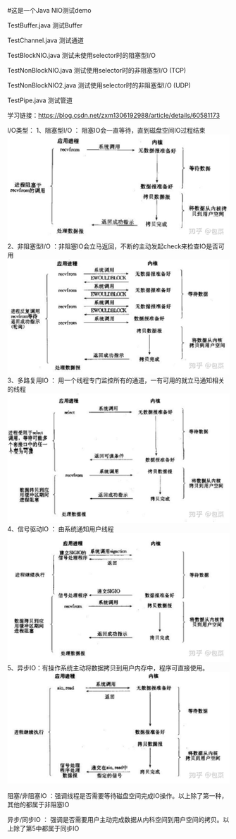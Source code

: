#这是一个Java NIO测试demo

TestBuffer.java 测试Buffer

TestChannel.java 测试通道

TestBlockNIO.java 测试未使用selector时的阻塞型I/O

TestNonBlockNIO.java 测试使用selector时的非阻塞型I/O (TCP)

TestNonBlockNIO2.java 测试使用selector时的非阻塞型I/O (UDP)

TestPipe.java 测试管道

学习链接：https://blog.csdn.net/zxm1306192988/article/details/60581173

I/O类型：
    1、阻塞型I/O ： 阻塞IO会一直等待，直到磁盘空间IO过程结束
    ![avatar](images/阻塞型IO.jpg)
    2、非阻塞型I/O ：非阻塞IO会立马返回，不断的主动发起check来检查IO是否可用
    ![avatar](images/非阻塞型IO.jpg)
    3、多路复用IO ： 用一个线程专门监控所有的通道，一有可用的就立马通知相关的线程
    ![avatar](images/多路复用IO.jpg)
    4、信号驱动IO ： 由系统通知用户线程
    ![avatar](images/信号驱动IO.jpg)
    5、异步IO：有操作系统主动将数据拷贝到用户内存中，程序可直接使用。
    ![avatar](images/异步IO.jpg)


阻塞/非阻塞IO ：强调线程是否需要等待磁盘空间完成IO操作。以上除了第一种，其他的都属于非阻塞IO

异步/同步IO ： 强调是否需要用户主动完成数据从内科空间到用户空间的拷贝。以上除了第5中都属于同步IO
    